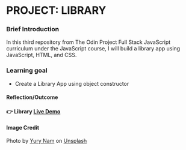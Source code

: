 # PROJECT: LIBRARY

### Brief Introduction
In this third repository from The Odin Project Full Stack JavaScript curriculum under the JavaScript course, I will build a library app using JavaScript, HTML, and CSS.


### Learning goal
- Create a Library App using object constructor


#### Reflection/Outcome


#### :point_right: Library [Live Demo]()


#### Image Credit

Photo by <a href="https://unsplash.com/@namu_attic?utm_source=unsplash&utm_medium=referral&utm_content=creditCopyText">Yury Nam</a> on <a href="https://unsplash.com/s/photos/book-shelf?utm_source=unsplash&utm_medium=referral&utm_content=creditCopyText">Unsplash</a>